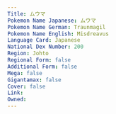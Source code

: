 ```yaml
---
﻿Title: ムウマ
Pokemon Name Japanese: ムウマ
Pokemon Name German: Traunmagil
Pokemon Name English: Misdreavus
Language Card: Japanese
National Dex Number: 200
Region: Johto
Regional Form: false
Additional Form: false
Mega: false
Gigantamax: false
Cover: false
Link: 
Owned: 
---
```

